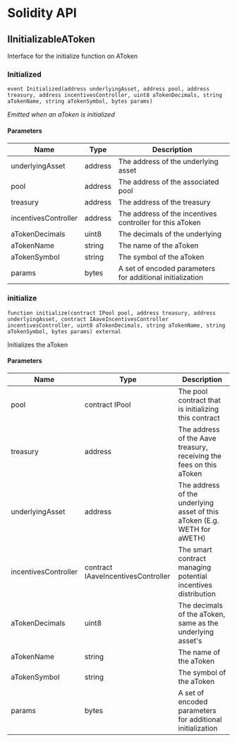 # Solidity API

## IInitializableAToken

Interface for the initialize function on AToken

### Initialized

```solidity
event Initialized(address underlyingAsset, address pool, address treasury, address incentivesController, uint8 aTokenDecimals, string aTokenName, string aTokenSymbol, bytes params)
```

_Emitted when an aToken is initialized_

#### Parameters

| Name | Type | Description |
| ---- | ---- | ----------- |
| underlyingAsset | address | The address of the underlying asset |
| pool | address | The address of the associated pool |
| treasury | address | The address of the treasury |
| incentivesController | address | The address of the incentives controller for this aToken |
| aTokenDecimals | uint8 | The decimals of the underlying |
| aTokenName | string | The name of the aToken |
| aTokenSymbol | string | The symbol of the aToken |
| params | bytes | A set of encoded parameters for additional initialization |

### initialize

```solidity
function initialize(contract IPool pool, address treasury, address underlyingAsset, contract IAaveIncentivesController incentivesController, uint8 aTokenDecimals, string aTokenName, string aTokenSymbol, bytes params) external
```

Initializes the aToken

#### Parameters

| Name | Type | Description |
| ---- | ---- | ----------- |
| pool | contract IPool | The pool contract that is initializing this contract |
| treasury | address | The address of the Aave treasury, receiving the fees on this aToken |
| underlyingAsset | address | The address of the underlying asset of this aToken (E.g. WETH for aWETH) |
| incentivesController | contract IAaveIncentivesController | The smart contract managing potential incentives distribution |
| aTokenDecimals | uint8 | The decimals of the aToken, same as the underlying asset's |
| aTokenName | string | The name of the aToken |
| aTokenSymbol | string | The symbol of the aToken |
| params | bytes | A set of encoded parameters for additional initialization |

